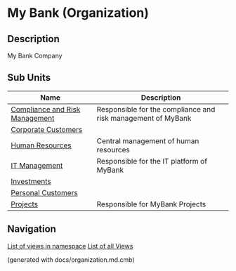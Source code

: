 # My Bank (Organization)
## Description
My Bank Company


## Sub Units
| Name | Description |
|---|---|
| [Compliance and Risk Management](../mybank/compliance/compliance-unit.md) | Responsible for the compliance and risk management of MyBank |
| [Corporate Customers](../mybank/organization/corporate-customers.md) |  |
| [Human Resources](../mybank/organization/human-resources-unit.md) | Central management of human resources |
| [IT Management](../mybank/it-management/it-management-unit.md) | Responsible for the IT platform of MyBank |
| [Investments](../mybank/investments/investments-org.md) |  |
| [Personal Customers](../mybank/organization/personal-customers.md) |  |
| [Projects](../mybank/project-management/project-management-unit.md) | Responsible for MyBank Projects |


## Navigation
[List of views in namespace](./views-in-namespace.md)
[List of all Views](../views.md)

(generated with docs/organization.md.cmb)
